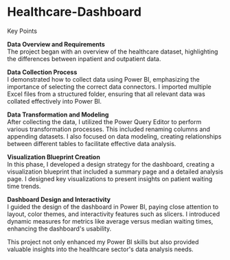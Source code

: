 # Healthcare-Dashboard
Key Points

**Data Overview and Requirements**  
The project began with an overview of the healthcare dataset, highlighting the differences between inpatient and outpatient data. 

**Data Collection Process**  
I demonstrated how to collect data using Power BI, emphasizing the importance of selecting the correct data connectors. I imported multiple Excel files from a structured folder, ensuring that all relevant data was collated effectively into Power BI.

**Data Transformation and Modeling**  
After collecting the data, I utilized the Power Query Editor to perform various transformation processes. This included renaming columns and appending datasets. I also focused on data modeling, creating relationships between different tables to facilitate effective data analysis.

**Visualization Blueprint Creation**  
In this phase, I developed a design strategy for the dashboard, creating a visualization blueprint that included a summary page and a detailed analysis page. I designed key visualizations to present insights on patient waiting time trends.

**Dashboard Design and Interactivity**  
I guided the design of the dashboard in Power BI, paying close attention to layout, color themes, and interactivity features such as slicers. I introduced dynamic measures for metrics like average versus median waiting times, enhancing the dashboard's usability.

This project not only enhanced my Power BI skills but also provided valuable insights into the healthcare sector's data analysis needs.
